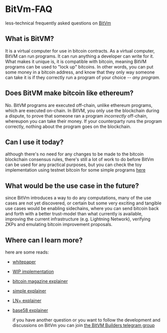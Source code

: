 # BitVm-FAQ
less-technical frequently asked questions on [BitVm](https://bitvm.org/bitvm.pdf)

## What is BitVM?

It is a virtual computer for use in bitcoin contracts. As a virtual computer, BitVM can run programs. It can run anything a developer can write for it. What makes it unique is, it is compatible with bitcoin, meaning BitVM programs can be used to "lock up" bitcoins. In other words, you can put some money in a bitcoin address, and know that they only way someone can take it is if they correctly run a program of your choice -- *any program.*

## Does BitVM make bitcoin like ethereum?

No. BitVM programs are executed off-chain, unlike ethereum programs, which are executed on-chain. In BitVM, you only use the blockchain during a dispute, to prove that someone ran a program *incorrectly* off-chain, whereupon you can take their money. If your counterparty runs the program correctly, nothing about the program goes on the blockchain.
## Can I use it today?
although there's no need for any changes to be made to the bitcoin blockchain consensus rules, there's still a lot of work to do before BitVm can be used for any practical purposes, but you can check the toy implementation using testnet bitcoin for some simple programs [here](https://supertestnet.github.io/tapleaf-circuits/)

## What would be the use case in the future?
since BitVm introduces a way to do any computations, many of the use cases are not yet discovered, or certain but some very exciting and tangible use cases would be enabling sidechains, where you can send bitcoin back and forth with a better trust-model than what currently is available, improving the current infrastructure (e.g. Lightning Network), verifying ZKPs and emulating bitcoin improvement proposals.

## Where can I learn more?
here are some reads:
- [whitepaper](https://bitvm.org/bitvm.pdf)
- [WIP implementation](https://github.com/supertestnet/tapleaf-circuits/)
- [bitcoin magazine explainer](https://bitcoinmagazine.com/technical/the-big-deal-with-bitvm-arbitrary-computation-now-possible-on-bitcoin-without-a-fork)
- [simple explainer](https://github.com/fiksn/bitvm-explained)
- [LN+ explainer](https://lightningnetwork.plus/posts/450)
- [base58 explainer](https://twitter.com/base58btc/status/1711728898730242112)
  
  if you have another question or you want to follow the development and discussions on BitVm you can join [the BitVM Builders telegram group](https://t.me/bitVM_chat)
